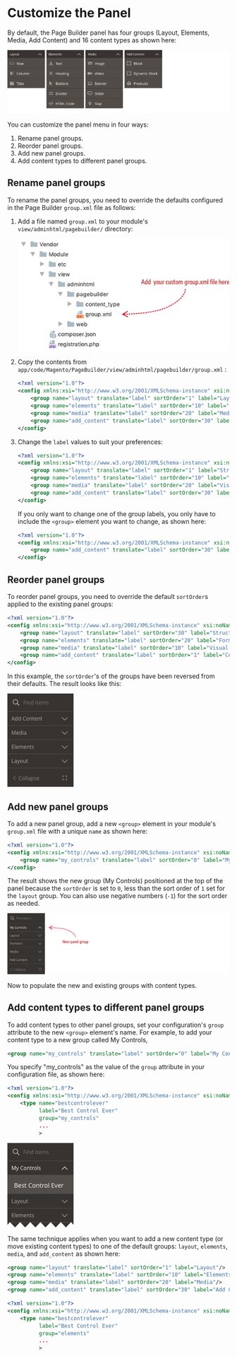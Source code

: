 <!-- {% raw %} -->

# Customize the Panel

By default, the Page Builder panel has four groups (Layout, Elements, Media, Add Content) and 16 content types as shown here:

![Panel menu](../images/panel-horizontal-default.png)

You can customize the panel menu in four ways:

1. Rename panel groups.
2. Reorder panel groups.
2. Add new panel groups.
3. Add content types to different panel groups.

## Rename panel groups

To rename the panel groups, you need to override the defaults configured in the Page Builder `group.xml` file as follows:

1. Add a file named `group.xml` to your module's `view/adminhtml/pagebuilder/` directory:

    ![Custom group file](../images/custom-group-file.png)

2. Copy the contents from `app/code/Magento/PageBuilder/view/adminhtml/pagebuilder/group.xml` :

    ```xml
    <?xml version="1.0"?>
    <config xmlns:xsi="http://www.w3.org/2001/XMLSchema-instance" xsi:noNamespaceSchemaLocation="urn:magento:module:Magento_PageBuilder:etc/group.xsd">
        <group name="layout" translate="label" sortOrder="1" label="Layout"/>
        <group name="elements" translate="label" sortOrder="10" label="Elements"/>
        <group name="media" translate="label" sortOrder="20" label="Media"/>
        <group name="add_content" translate="label" sortOrder="30" label="Add Content"/>
    </config>
    ```

3. Change the `label` values to suit your preferences:

    ```xml
    <?xml version="1.0"?>
    <config xmlns:xsi="http://www.w3.org/2001/XMLSchema-instance" xsi:noNamespaceSchemaLocation="urn:magento:module:Magento_PageBuilder:etc/group.xsd">
        <group name="layout" translate="label" sortOrder="1" label="Structure"/>
        <group name="elements" translate="label" sortOrder="10" label="Form Controls"/>
        <group name="media" translate="label" sortOrder="20" label="Visual Controls"/>
        <group name="add_content" translate="label" sortOrder="30" label="Content"/>
    </config>
    ```

    If you only want to change one of the group labels, you only have to include the `<group>` element you want to change, as shown here:

    ```xml
    <?xml version="1.0"?>
    <config xmlns:xsi="http://www.w3.org/2001/XMLSchema-instance" xsi:noNamespaceSchemaLocation="urn:magento:module:Magento_PageBuilder:etc/group.xsd">
        <group name="add_content" translate="label" sortOrder="30" label="Content"/>
    </config>
    ```

## Reorder panel groups

To reorder panel groups, you need to override the default `sortOrder`s applied to the existing panel groups:

```xml
<?xml version="1.0"?>
<config xmlns:xsi="http://www.w3.org/2001/XMLSchema-instance" xsi:noNamespaceSchemaLocation="urn:magento:module:Magento_PageBuilder:etc/group.xsd">
    <group name="layout" translate="label" sortOrder="30" label="Structure"/>
    <group name="elements" translate="label" sortOrder="20" label="Form Controls"/>
    <group name="media" translate="label" sortOrder="10" label="Visual Controls"/>
    <group name="add_content" translate="label" sortOrder="1" label="Content"/>
</config>
```

In this example, the `sortOrder`'s of the groups have been reversed from their defaults. The result looks like this:

![Reorder panel groups](../images/panel-reorder-groups.png)

## Add new panel groups

To add a new panel group, add a new `<group>` element  in your module's `group.xml` file with a unique `name` as shown here:

```xml
<?xml version="1.0"?>
<config xmlns:xsi="http://www.w3.org/2001/XMLSchema-instance" xsi:noNamespaceSchemaLocation="urn:magento:module:Magento_PageBuilder:etc/group.xsd">
    <group name="my_controls" translate="label" sortOrder="0" label="My Controls"/>
</config>
```

The result shows the new group (My Controls) positioned at the top of the panel because the `sortOrder` is set to `0`, less than the sort order of `1` set for the `layout` group. You can also use negative numbers (`-1`) for the sort order as needed.

![New panel group](../images/panel-group-new.png)

Now to populate the new and existing groups with content types.

## Add content types to different panel groups

To add content types to other panel groups, set your configuration's `group` attribute to the new `<group>` element's name. For example, to add your content type to a new group called My Controls,

```xml
<group name="my_controls" translate="label" sortOrder="0" label="My Controls"/>
```

You specify "my_controls" as the value of the `group` attribute in your configuration file, as shown here:

```xml
<?xml version="1.0"?>
<config xmlns:xsi="http://www.w3.org/2001/XMLSchema-instance" xsi:noNamespaceSchemaLocation="urn:magento:module:Magento_PageBuilder:etc/content_type.xsd">
    <type name="bestcontrolever"
          label="Best Control Ever"
          group="my_controls"
          ...
          >
```

![Group with content type](../images/group-with-content-type.png)

The same technique applies when you want to add a new content type (or move existing content types) to one of the default groups: `layout`, `elements`, `media`, and `add_content` as shown here:

```xml
<group name="layout" translate="label" sortOrder="1" label="Layout"/>
<group name="elements" translate="label" sortOrder="10" label="Elements"/>
<group name="media" translate="label" sortOrder="20" label="Media"/>
<group name="add_content" translate="label" sortOrder="30" label="Add Content"/>
```

```xml
<?xml version="1.0"?>
<config xmlns:xsi="http://www.w3.org/2001/XMLSchema-instance" xsi:noNamespaceSchemaLocation="urn:magento:module:Magento_PageBuilder:etc/content_type.xsd">
    <type name="bestcontrolever"
          label="Best Control Ever"
          group="elements"
          ...
          >
```

<!-- {% endraw %} -->